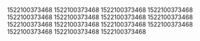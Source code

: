 1522100373468
1522100373468
1522100373468
1522100373468
1522100373468
1522100373468
1522100373468
1522100373468
1522100373468
1522100373468
1522100373468
1522100373468
1522100373468
1522100373468
1522100373468